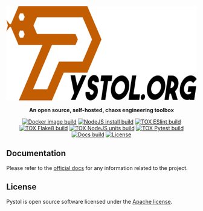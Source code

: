 <div align="center">
  <img height="250" width="auto" src="https://raw.githubusercontent.com/pystol/pystol-docs/master/assets/images/logo_readme.png" alt="pystol.org" />

  **An open source, self-hosted, chaos engineering toolbox**

  [![Docker image build](https://github.com/pystol/pystol/workflows/docker-image-build/badge.svg)](https://github.com/pystol/pystol/actions?workflow=docker-image-build)
  [![NodeJS install build](https://github.com/pystol/pystol/workflows/nodejs-install-build/badge.svg)](https://github.com/pystol/pystol/actions?workflow=nodejs-install-build)
  [![TOX ESlint build](https://github.com/pystol/pystol/workflows/tox-eslint-build/badge.svg)](https://github.com/pystol/pystol/actions?workflow=tox-eslint-build)
  [![TOX Flake8 build](https://github.com/pystol/pystol/workflows/tox-flake-build/badge.svg)](https://github.com/pystol/pystol/actions?workflow=tox-flake-build)
  [![TOX NodeJS units build](https://github.com/pystol/pystol/workflows/tox-nodeunits-build/badge.svg)](https://github.com/pystol/pystol/actions?workflow=tox-nodeunits-build)
  [![TOX Pytest build](https://github.com/pystol/pystol/workflows/tox-pytest-build/badge.svg)](https://github.com/pystol/pystol/actions?workflow=tox-pytest-build)
  [![Docs build](https://github.com/pystol/pystol-docs/workflows/jekyll-docs-build/badge.svg)](https://github.com/pystol/pystol-docs/actions?workflow=jekyll-docs-build)
  [![License](https://img.shields.io/badge/License-Apache%202.0-blue.svg)](https://opensource.org/licenses/Apache-2.0)

</div>

## Documentation

Please refer to the [official docs](https://docs.pystol.org) for any information related to the project.

## License

Pystol is open source software licensed under the [Apache license](LICENSE).
